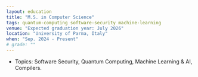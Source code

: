 ```yaml
---
layout: education
title: "M.S. in Computer Science"
tags: quantum-computing software-security machine-learning
venue: "Expected graduation year: July 2026"
location: "University of Parma, Italy"
when: "Sep. 2024 ‑ Present"
# grade: ""
---
```


* Topics: Software Security, Quantum Computing, Machine Learning & AI, Compilers.


